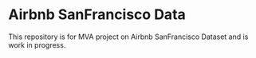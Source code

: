 # Airbnb SanFrancisco Data

This repository is for MVA project on Airbnb SanFrancisco Dataset and is work in progress.
